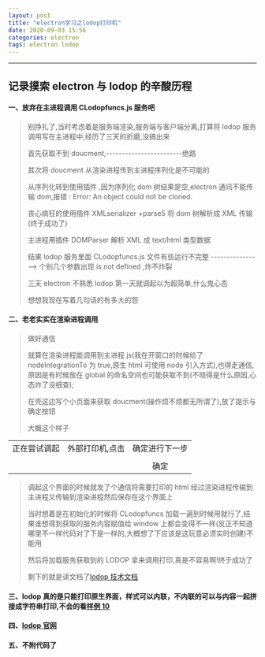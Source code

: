 ```yaml
---
layout: post
title: "electron学习之lodop打印机"
date: 2020-09-03 15:56
categories: electron
tags: electron lodop
---
```


---

## 记录摸索 electron 与 lodop 的辛酸历程

#### 一、放弃在主进程调用 CLodopfuncs.js 服务吧

> 别挣扎了,当时考虑着是服务端渲染,服务端与客户端分离,打算将 lodop 服务调用写在主进程中,经历了三天的折磨,没搞出来
>
> 首先获取不到 doucment,------------------------绝路
>
> 其次将 doucment 从渲染进程传到主进程序列化是不可能的
>
> 从序列化转到使用插件 ,因为序列化 dom 树结果是空,electron 通讯不能传输 dom,报错 : Error: An object could not be cloned.
>
> 丧心病狂的使用插件 XMLserializer +parse5 将 dom 树解析成 XML 传输(终于成功了)
>
> 主进程用插件 DOMParser 解析 XML 成 text/html 类型数据
>
> 结果 lodop 服务里面 CLodopfuncs.js 文件有些运行不完整 ----------------> 个别几个参数出现 is not defined ,炸不炸裂
>
> 三天 electron 不熟悉 lodop 第一天就调起以为超简单,什么鬼心态
>
> 想想我现在写着几句话的有多大的怨

#### 二、老老实实在渲染进程调用

> 做好通信
>
> 就算在渲染进程能调用到主进程 js(我在开窗口的时候给了 nodeIntegrationTo 为 true,原生 html 可使用 node 引入方式),也得走通信,原因是有时候放在 global 的命名空间也可能获取不到(不晓得是什么原因,心态炸了没细查);
>
> 在壳这边写个小页面来获取 doucment(操作烦不烦都无所谓了),放了提示与确定按钮
>
> 大概这个样子

|              |                 |                |
| :----------: | :-------------: | :------------: |
| 正在尝试调起 | 外部打印机,点击 | 确定进行下一步 |
|              |                 |                |
|              |                 |      确定      |

> 调起这个界面的时候就发了个通信将需要打印的 html 经过渲染进程传输到主进程又传输到渲染进程然后保存在这个界面上
>
> 当时想着是在初始化的时候将 CLodopfuncs 加载一遍到时候用就行了,结果谁想得到获取的服务内容赋值给 window 上都会变得不一样(反正不知道哪里不一样代码对了下是一样的,大概想了下应该是这玩意必须实时创建)不能用
>
> 然后将加载服务获取到的 LODOP 拿来调用打印,真是不容易啊!终于成功了
>
> 剩下的就是读文档了[lodop 技术文档](https://raw.githubusercontent.com/Quietly-20201113/Quietly-20201113.github.io/master/screenshot/Lodop技术手册6.2.2.6.doc)

#### 三、lodop 真的是只能打印原生界面，样式可以内联，不内联的可以与内容一起拼接成字符串打印,不会的看[样例 10](http://www.c-lodop.com/demolist/PrintSample10.html)

#### 四、[lodop 官网](http://www.lodop.net)

#### 五、不附代码了
